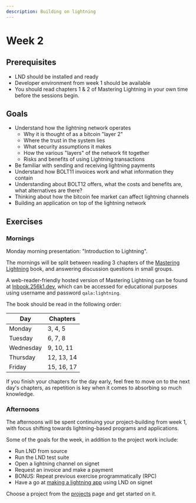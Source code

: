 ```yaml
---
description: Building on lightning
---
```


# Week 2

## Prerequisites

* LND should be installed and ready
* Developer environment from week 1 should be available
* You should read chapters 1 & 2 of Mastering Lightning in your own time before the sessions begin.

## Goals

* Understand how the lightning network operates
    * Why it is thought of as a bitcoin "layer 2"
    * Where the trust in the system lies
    * What security assumptions it makes
    * How the various "layers" of the network fit together
    * Risks and benefits of using Lightning transactions
* Be familiar with sending and receiving lightning payments
* Understand how BOLT11 invoices work and what information they contain
* Understanding about BOLT12 offers, what the costs and benefits are, what alternatives are there?
* Thinking about how the bitcoin fee market can affect lightning channels
* Building an application on top of the lightning network

## Exercises

### Mornings

Monday morning presentation: "Introduction to Lightning".

The mornings will be split between reading 3 chapters of the [Mastering Lightning](https://github.com/lnbook/lnbook) book, and answering discussion questions in small groups.

A web-reader-friendly hosted version of Mastering Lightning can be found at [lnbook.256k1.dev](https://lnbook.256k1.dev/), which can be accessed for educational purposes using username and password `qala:lightning`.

The book should be read in the following order:

| Day | Chapters |
| --- | --- |
| Monday | 3, 4, 5 |
| Tuesday | 6, 7, 8 |
| Wednesday | 9, 10, 11 |
| Thursday | 12, 13, 14 |
| Friday | 15, 16, 17 |

If you finish your chapters for the day early, feel free to move on to the next day's chapters, as repetition is key when it comes to absorbing so much knowledge.

### Afternoons

The afternoons will be spent continuing your project-building from week 1, with focus shifting towards lightning-based programs and applications.

Some of the goals for the week, in addition to the project work include:

* Run LND from source
* Run the LND test suite
* Open a lightning channel on signet
* Request an invoice and make a payment
* BONUS: Repeat previous exercise programmatically (RPC)
* Have a go at [making a lightning app](https://medium.com/@wbobeirne/making-a-lightning-web-app-part-1-4a13c82f3f78) using LND on signet

Choose a project from the [projects](projects.md) page and get started on it.

